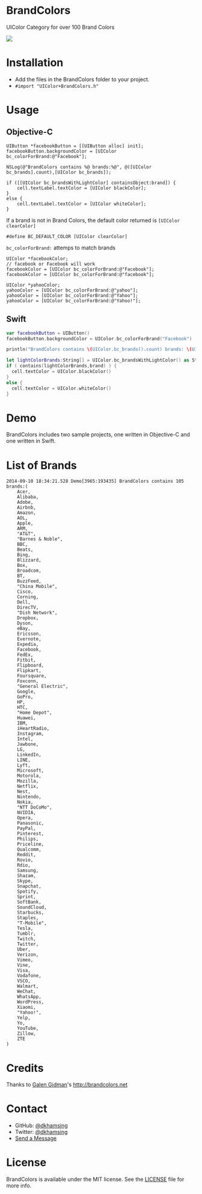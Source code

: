 BrandColors
===========

UIColor Category for over 100 Brand Colors

![](Assets/screenshot.png)

# Installation
- Add the files in the BrandColors folder to your project.
- `#import "UIColor+BrandColors.h"`

# Usage

## Objective-C
``` objc
UIButton *facebookButton = [[UIButton alloc] init];
facebookButton.backgroundColor = [UIColor bc_colorForBrand:@"Facebook"]; 

NSLog(@"BrandColors contains %@ brands:%@", @([UIColor bc_brands].count),[UIColor bc_brands]);

if ([[UIColor bc_brandsWithLightColor] containsObject:brand]) {
	cell.textLabel.textColor = [UIColor blackColor];    
}
else {
    cell.textLabel.textColor = [UIColor whiteColor];
}
```

If a brand is not in Brand Colors, the default color returned is `[UIColor clearColor]`
```
#define BC_DEFAULT_COLOR [UIColor clearColor]
```

`bc_colorForBrand:` attemps to match brands

``` objc
UIColor *facebookColor;
// facebook or Facebook will work
facebookColor = [UIColor bc_colorForBrand:@"Facebook"]; 
facebookColor = [UIColor bc_colorForBrand:@"facebook"]; 

UIColor *yahooColor;
yahooColor = [UIColor bc_colorForBrand:@"yahoo"]; 
yahooColor = [UIColor bc_colorForBrand:@"Yahoo"]; 
yahooColor = [UIColor bc_colorForBrand:@"Yahoo!"]; 
```

## Swift
``` swift
var facebookButton = UIButton()
facebookButton.backgroundColor = UIColor.bc_colorForBrand("Facebook")

println("BrandColors contains \(UIColor.bc_brands().count) brands: \(UIColor.bc_brands())")

let lightColorBrands:String[] = UIColor.bc_brandsWithLightColor() as String[]
if ( contains(lightColorBrands,brand) ) {
  cell.textColor = UIColor.blackColor()
}  
else {
  cell.textColor = UIColor.whiteColor()
}
```

# Demo
BrandColors includes two sample projects, one written in Objective-C and one written in Swift.

# List of Brands
```
2014-09-10 18:34:21.528 Demo[3965:193435] BrandColors contains 105 brands:(
    Acer,
    Alibaba,
    Adobe,
    Airbnb,
    Amazon,
    AOL,
    Apple,
    ARM,
    "AT&T",
    "Barnes & Noble",
    BBC,
    Beats,
    Bing,
    Blizzard,
    Box,
    Broadcom,
    BT,
    BuzzFeed,
    "China Mobile",
    Cisco,
    Corning,
    Dell,
    DirecTV,
    "Dish Network",
    Dropbox,
    Dyson,
    eBay,
    Ericsson,
    Evernote,
    Expedia,
    Facebook,
    FedEx,
    Fitbit,
    Flipboard,
    Flipkart,
    Foursquare,
    Foxconn,
    "General Electric",
    Google,
    GoPro,
    HP,
    HTC,
    "Home Depot",
    Huawei,
    IBM,
    iHeartRadio,
    Instagram,
    Intel,
    Jawbone,
    LG,
    LinkedIn,
    LINE,
    Lyft,
    Microsoft,
    Motorola,
    Mozilla,
    Netflix,
    Nest,
    Nintendo,
    Nokia,
    "NTT DoCoMo",
    NVIDIA,
    Opera,
    Panasonic,
    PayPal,
    Pinterest,
    Philips,
    Priceline,
    Qualcomm,
    Reddit,
    Rovio,
    Rdio,
    Samsung,
    Shazam,
    Skype,
    Snapchat,
    Spotify,
    Sprint,
    SoftBank,
    SoundCloud,
    Starbucks,
    Staples,
    "T-Mobile",
    Tesla,
    Tumblr,
    Twitch,
    Twitter,
    Uber,
    Verizon,
    Vimeo,
    Vine,
    Visa,
    Vodafone,
    VSCO,
    Walmart,
    WeChat,
    WhatsApp,
    WordPress,
    Xiaomi,
    "Yahoo!",
    Yelp,
    Yo,
    YouTube,
    Zillow,
    ZTE
)
```


# Credits
Thanks to [Galen Gidman](https://github.com/galengidman)'s http://brandcolors.net

# Contact
- GitHub: [@dkhamsing](https://github.com/dkhamsing)
- Twitter: [@dkhamsing](https://twitter.com/dkhamsing)
- [Send a Message](http://dkhamsing.tumblr.com/ask)

# License
BrandColors is available under the MIT license. See the [LICENSE](LICENSE) file for more info.
